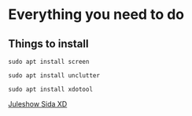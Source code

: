 # Everything you need to do

## Things to install

```
sudo apt install screen
```
```
sudo apt install unclutter
```
```
sudo apt install xdotool
```
[Juleshow Sida XD](192.168.1.148)
